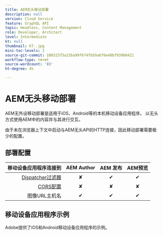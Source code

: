 ```yaml
---
title: AEM无头移动部署
description: null
version: Cloud Service
feature: GraphQL API
topic: Headless, Content Management
role: Developer, Architect
level: Intermediate
kt: null
thumbnail: KT-.jpg
mini-toc-levels: 2
source-git-commit: 10032375a23ba99f674fb59a6f6e48bf93908421
workflow-type: tm+mt
source-wordcount: '83'
ht-degree: 4%

---
```



# AEM无头移动部署

AEM无外设移动部署是适用于iOS、Android等的本机移动设备应用程序。 以无头方式使用AEM中的内容并与其进行交互。

由于未在浏览器上下文中启动与AEM无头API的HTTP连接，因此移动部署需要极少的配置。

## 部署配置

| 移动设备应用程序连接到 | AEM Author | AEM 发布 | AEM预览 |
|-----------------------:|:----------:|:-----------:|:-----------:|
| [Dispatcher过滤器](./dispatcher-fitlers.md) | ✘ | ✔ | ✔ |
| [CORS配置](./cors.md) | ✘ | ✘ | ✘ |
| 图像URL主机名 | ✔ | ✔ | ✔ |

## 移动设备应用程序示例

Adobe提供了iOS和Android移动设备应用程序的示例。


